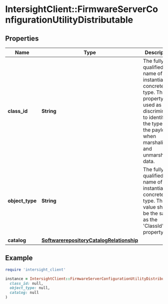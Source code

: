# IntersightClient::FirmwareServerConfigurationUtilityDistributable

## Properties

| Name | Type | Description | Notes |
| ---- | ---- | ----------- | ----- |
| **class_id** | **String** | The fully-qualified name of the instantiated, concrete type. This property is used as a discriminator to identify the type of the payload when marshaling and unmarshaling data. | [default to &#39;firmware.ServerConfigurationUtilityDistributable&#39;] |
| **object_type** | **String** | The fully-qualified name of the instantiated, concrete type. The value should be the same as the &#39;ClassId&#39; property. | [default to &#39;firmware.ServerConfigurationUtilityDistributable&#39;] |
| **catalog** | [**SoftwarerepositoryCatalogRelationship**](SoftwarerepositoryCatalogRelationship.md) |  | [optional] |

## Example

```ruby
require 'intersight_client'

instance = IntersightClient::FirmwareServerConfigurationUtilityDistributable.new(
  class_id: null,
  object_type: null,
  catalog: null
)
```

